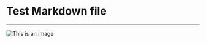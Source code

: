 # Test Markdown file

---

![This is an image](github.com/FluegelsApps/iot-utilities/blob/documentation-dev/pictures/PlayStoreBanner.png "Dumb image")
